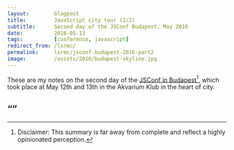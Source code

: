 ```yaml
---
layout:        blogpost
title:         JavaScript city tour (2/2)
subtitle:      Second day of the JSConf Budapest, May 2016
date:          2016-05-13
tags:          [conference, javascript]
redirect_from: /lxrmc/
permalink:     lxrmc/jsconf-budapest-2016-part2
image:         /assets/2016/budapest-skyline.jpg
---
```


These are my notes on the second day of the [JSConf in Budapest](http://jsconfbp.com/)[^1], which  took place at May 12th and 13th in the Akvarium Klub in the heart of city.

## “”

[^1]: Disclaimer: This summary is far away from complete and reflect a highly opinionated perception.
